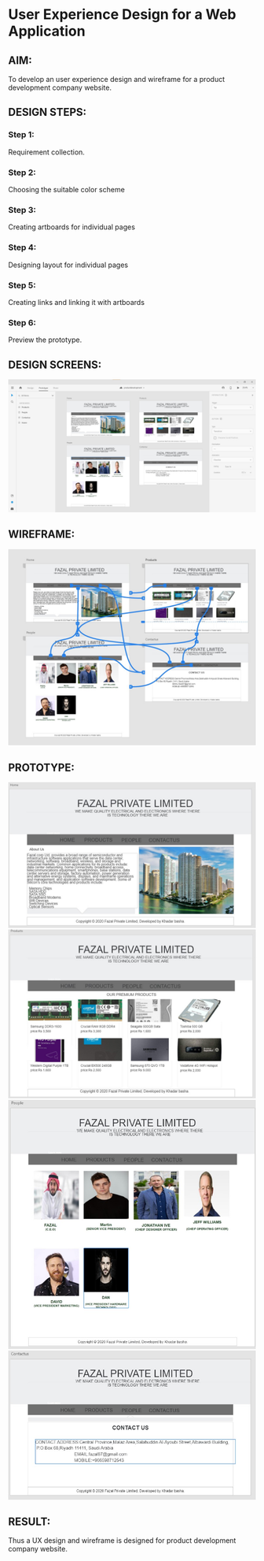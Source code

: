 # User Experience Design for a Web Application
## AIM:
To develop an user experience design and wireframe for a product development company website.

## DESIGN STEPS:
### Step 1: 
Requirement collection.
### Step 2:
Choosing the suitable color scheme
### Step 3:
Creating artboards for individual pages
### Step 4:
Designing layout for individual pages
### Step 5:
Creating links and linking it with artboards
### Step 6:
Preview the prototype.

## DESIGN SCREENS:
![output](./static/images/output2.jpg)


## WIREFRAME:

![output](./static/images/output1.jpg)
## PROTOTYPE:
![output](./static/images/output3.jpg)
![output](./static/images/output4.jpg)
![output](./static/images/output5.jpg)
![output](./static/images/output6.jpg)


## RESULT:
Thus a UX design and wireframe is designed for product development company website.